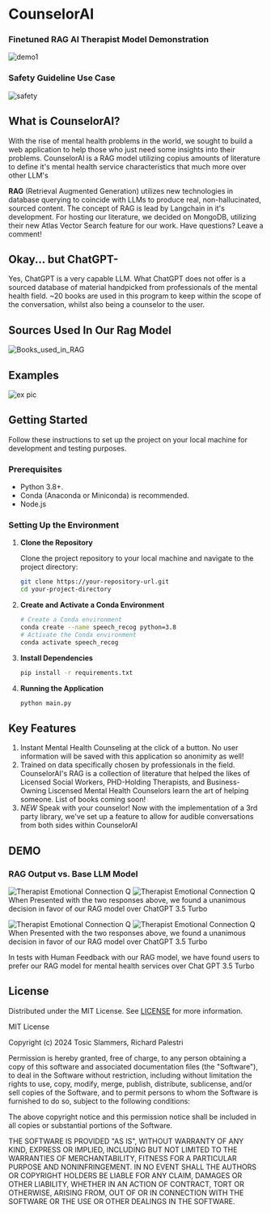 # CounselorAI

### Finetuned RAG AI Therapist Model Demonstration
![demo1](https://i.imgur.com/xbNr6uT.png)

### Safety Guideline Use Case
![safety](https://i.imgur.com/Z73gxiN.png)

## What is CounselorAI?
With the rise of mental health problems in the world, we sought to build a web application to help those who just need some insights into their problems.
CounselorAI is a RAG model utilizing copius amounts of literature to define it's mental health service characteristics that much more over other LLM's

**RAG** (Retrieval Augmented Generation) utilizes new technologies in database querying to coincide with LLMs to produce real, non-hallucinated, sourced content. The concept of RAG is lead by Langchain in it's development.
For hosting our literature, we decided on MongoDB, utilizing their new Atlas Vector Search feature for our work. Have questions? Leave a comment!

## Okay... but ChatGPT-
Yes, ChatGPT is a very capable LLM. What ChatGPT does not offer is a sourced database of material handpicked from professionals of the mental health field. ~20 books are used in this program to keep within the scope of the conversation, whilst also being a counselor to the user.

## Sources Used In Our Rag Model
![Books_used_in_RAG](https://i.imgur.com/lFNDRcN.png)

## Examples
![ex pic](https://cdn.discordapp.com/attachments/1209124237848223829/1238167581752299631/image.png?ex=663f9e6b&is=663e4ceb&hm=fd2ad33b9cf7416d61d5bba9dafffc2a4e985a397dd99bf45a2442bc8adafa3c&)


## Getting Started


Follow these instructions to set up the project on your local machine for development and testing purposes.


### Prerequisites


- Python 3.8+.
- Conda (Anaconda or Miniconda) is recommended.
- Node.js


### Setting Up the Environment


1. **Clone the Repository**


   Clone the project repository to your local machine and navigate to the project directory:


   ```bash
   git clone https://your-repository-url.git
   cd your-project-directory


3. **Create and Activate a Conda Environment**


    ```bash
    # Create a Conda environment
    conda create --name speech_recog python=3.8
    # Activate the Conda environment
    conda activate speech_recog


4. **Install Dependencies**


    ```bash
    pip install -r requirements.txt


4. **Running the Application**


    ```bash
    python main.py


## Key Features
1. Instant Mental Health Counseling at the click of a button. No user information will be saved with this application so anonimity as well!
2. Trained on data specifically chosen by professionals in the field. CounselorAI's RAG is a collection of literature that helped the likes of Licensed Social Workers, PHD-Holding Therapists, and Business-Owning Liscensed Mental Health Counselors learn the art of helping someone. List of books coming soon!
3. *NEW* Speak with your counselor! Now with the implementation of a 3rd party library, we've set up a feature to allow for audible conversations from both sides within CounselorAI


## DEMO
### RAG Output vs. Base LLM Model
![Therapist Emotional Connection Q](https://i.imgur.com/raT3l89.png)
![Therapist Emotional Connection Q](https://i.imgur.com/qpAnimK.png)
When Presented with the two responses above, we found a unanimous decision in favor of our RAG model over ChatGPT 3.5 Turbo

![Therapist Emotional Connection Q](https://i.imgur.com/3Fe4sp3.png)
![Therapist Emotional Connection Q](https://i.imgur.com/mMcaTLy.png)
When Presented with the two responses above, we found a unanimous decision in favor of our RAG model over ChatGPT 3.5 Turbo

In tests with Human Feedback with our RAG model, we have found users to prefer our RAG model for mental health services over Chat GPT 3.5 Turbo

## License
Distributed under the MIT License. See [LICENSE](https://github.com/GeorgiosIoannouCoder/realesrgan/blob/main/LICENSE) for more information.

MIT License

Copyright (c) 2024 Tosic Slammers, Richard Palestri

Permission is hereby granted, free of charge, to any person obtaining a copy of this software and associated documentation files (the "Software"), to deal in the Software without restriction, including without limitation the rights to use, copy, modify, merge, publish, distribute, sublicense, and/or sell copies of the Software, and to permit persons to whom the Software is furnished to do so, subject to the following conditions:

The above copyright notice and this permission notice shall be included in all copies or substantial portions of the Software.

THE SOFTWARE IS PROVIDED "AS IS", WITHOUT WARRANTY OF ANY KIND, EXPRESS OR IMPLIED, INCLUDING BUT NOT LIMITED TO THE WARRANTIES OF MERCHANTABILITY, FITNESS FOR A PARTICULAR PURPOSE AND NONINFRINGEMENT. IN NO EVENT SHALL THE AUTHORS OR COPYRIGHT HOLDERS BE LIABLE FOR ANY CLAIM, DAMAGES OR OTHER LIABILITY, WHETHER IN AN ACTION OF CONTRACT, TORT OR OTHERWISE, ARISING FROM, OUT OF OR IN CONNECTION WITH THE SOFTWARE OR THE USE OR OTHER DEALINGS IN THE SOFTWARE.
